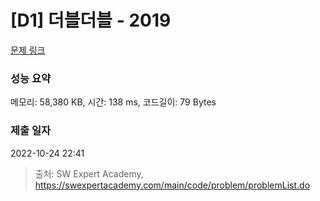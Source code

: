 # [D1] 더블더블 - 2019 

[문제 링크](https://swexpertacademy.com/main/code/problem/problemDetail.do?contestProbId=AV5QDEX6AqwDFAUq) 

### 성능 요약

메모리: 58,380 KB, 시간: 138 ms, 코드길이: 79 Bytes

### 제출 일자

2022-10-24 22:41



> 출처: SW Expert Academy, https://swexpertacademy.com/main/code/problem/problemList.do